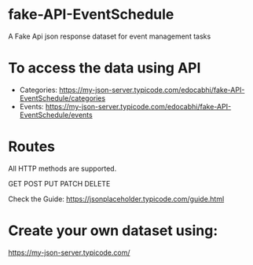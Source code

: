 # fake-API-EventSchedule
A Fake Api json response dataset for event management tasks


# To access the data using API
- Categories: https://my-json-server.typicode.com/edocabhi/fake-API-EventSchedule/categories
- Events: https://my-json-server.typicode.com/edocabhi/fake-API-EventSchedule/events


# Routes
All HTTP methods are supported.

GET POST PUT PATCH DELETE

Check the Guide: https://jsonplaceholder.typicode.com/guide.html


# Create your own dataset using: 
https://my-json-server.typicode.com/
